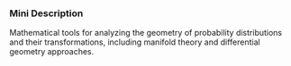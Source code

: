 ### Mini Description

Mathematical tools for analyzing the geometry of probability distributions and their transformations, including manifold theory and differential geometry approaches.
